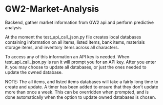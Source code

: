 # GW2-Market-Analysis
Backend, gather market information from GW2 api and perform predictive analysis

At the moment the test_api_call_json.py file creates local databases containing information on all items, listed items, bank items,
materials storage items, and inventory items across all characters.

To access any of this information an API key is needed. When test_api_call_json.py is run it will prompt you for an API key. 
After you enter it, you may choose to update all databases, or just the ones needed to update the owned database.

NOTE: The all items, and listed items databases will take a fairly long time to create and update. A timer has been added
to ensure that they don't update more than once a week. This can be overridden when prompted, and is done automatically when 
the option to update owned databases is chosen.
